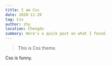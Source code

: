 ```yaml
---
title: I am Css
date: 2020-11-20
tag: Css
author: zhy
location: Chengdu
summary: Here's a quick post on what I found.
---
```


> This is Css theme.

Css is funny.
